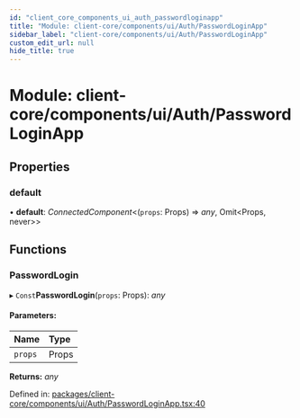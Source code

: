 ```yaml
---
id: "client_core_components_ui_auth_passwordloginapp"
title: "Module: client-core/components/ui/Auth/PasswordLoginApp"
sidebar_label: "client-core/components/ui/Auth/PasswordLoginApp"
custom_edit_url: null
hide_title: true
---
```


# Module: client-core/components/ui/Auth/PasswordLoginApp

## Properties

### default

• **default**: *ConnectedComponent*<(`props`: Props) => *any*, Omit<Props, never\>\>

## Functions

### PasswordLogin

▸ `Const`**PasswordLogin**(`props`: Props): *any*

#### Parameters:

Name | Type |
:------ | :------ |
`props` | Props |

**Returns:** *any*

Defined in: [packages/client-core/components/ui/Auth/PasswordLoginApp.tsx:40](https://github.com/xr3ngine/xr3ngine/blob/5c3dcaef1/packages/client-core/components/ui/Auth/PasswordLoginApp.tsx#L40)
